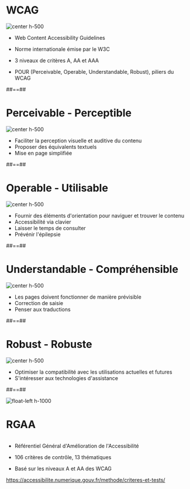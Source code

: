 # WCAG

![center h-500](./assets/images/stephaniewalter-sommets-de-l-accessibilite.jpg)

- Web Content Accessibility Guidelines

- Norme internationale émise par le W3C

- 3 niveaux de critères A, AA et AAA

- POUR (Perceivable, Operable, Understandable, Robust), piliers du WCAG

##==##

# Perceivable - Perceptible

![center h-500](./assets/images/perceivable.jpeg)

- Faciliter la perception visuelle et auditive du contenu
- Proposer des équivalents textuels
- Mise en page simplifiée

##==##

# Operable - Utilisable

![center h-500](./assets/images/operable.jpeg)

- Fournir des éléments d'orientation pour naviguer et trouver le contenu
- Accessibilité via clavier
- Laisser le temps de consulter
- Prévénir l'épilepsie

##==##

# Understandable - Compréhensible

![center h-500](./assets/images/understandable.jpeg)

- Les pages doivent fonctionner de manière prévisible
- Correction de saisie
- Penser aux traductions

##==##

# Robust - Robuste

![center h-500](./assets/images/robust.jpeg)

- Optimiser la compatibilité avec les utilisations actuelles et futures
- S'intéresser aux technologies d'assistance

##==##

![float-left h-1000](./assets/images/rgaa.png)

# RGAA

<img src="./assets/images/ah.jpeg" alt="" class="center h-300">
<br>

- Référentiel Général d'Amélioration de l'Accessibilité

- 106 critères de contrôle, 13 thématiques

- Basé sur les niveaux A et AA des WCAG

https://accessibilite.numerique.gouv.fr/methode/criteres-et-tests/

